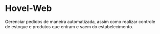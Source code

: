 # Hovel-Web
Gerenciar pedidos de maneira automatizada, assim como realizar controle de estoque e produtos que entram e saem do estabelecimento. 

